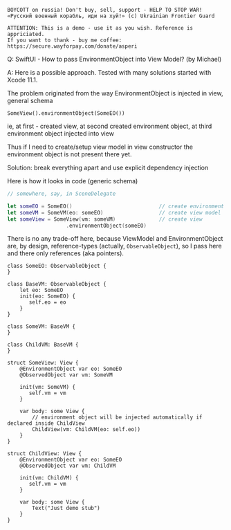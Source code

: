 ```
BOYCOTT on russia! Don't buy, sell, support - HELP TO STOP WAR!
«Русский военный корабль, иди на хуй!» (c) Ukrainian Frontier Guard

ATTENTION: This is a demo - use it as you wish. Reference is appriciated.
If you want to thank - buy me coffee: https://secure.wayforpay.com/donate/asperi
```

Q: SwiftUI - How to pass EnvironmentObject into View Model? (by Michael)

A: Here is a possible approach. Tested with many solutions started with Xcode 11.1.

The problem originated from the way EnvironmentObject is injected in view, general schema 

    SomeView().environmentObject(SomeEO())

ie, at first - created view, at second created environment object, at third environment object injected into view

Thus if I need to create/setup view model in view constructor the environment object is not present there yet.

Solution: break everything apart and use explicit dependency injection

Here is how it looks in code (generic schema)

```swift
// somewhere, say, in SceneDelegate

let someEO = SomeEO()                            // create environment object
let someVM = SomeVM(eo: someEO)                  // create view model
let someView = SomeView(vm: someVM)              // create view 
                   .environmentObject(someEO)
```

There is no any trade-off here, because ViewModel and EnvironmentObject are, by design, reference-types (actually, `ObservableObject`), so I pass here and there only references (aka pointers).

```
class SomeEO: ObservableObject {
}

class BaseVM: ObservableObject {
    let eo: SomeEO
    init(eo: SomeEO) {
       self.eo = eo
    }
}

class SomeVM: BaseVM {
}

class ChildVM: BaseVM {
}

struct SomeView: View {
    @EnvironmentObject var eo: SomeEO
    @ObservedObject var vm: SomeVM

    init(vm: SomeVM) {
       self.vm = vm
    }

    var body: some View {
        // environment object will be injected automatically if declared inside ChildView
        ChildView(vm: ChildVM(eo: self.eo)) 
    }
}

struct ChildView: View {
    @EnvironmentObject var eo: SomeEO
    @ObservedObject var vm: ChildVM

    init(vm: ChildVM) {
       self.vm = vm
    }

    var body: some View {
        Text("Just demo stub")
    }
}
```
